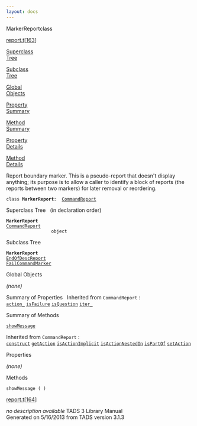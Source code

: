 ```yaml
---
layout: docs
---
```

<span class="title">MarkerReport</span><span class="type">class</span>

[report.t](../file/report.t.html)\[[163](../source/report.t.html#163)\]

[Superclass  
Tree](#_SuperClassTree_)

[Subclass  
Tree](#_SubClassTree_)

[Global  
Objects](#_ObjectSummary_)

[Property  
Summary](#_PropSummary_)

[Method  
Summary](#_MethodSummary_)

[Property  
Details](#_Properties_)

[Method  
Details](#_Methods_)



Report boundary marker. This is a pseudo-report that doesn't display
anything; its purpose is to allow a caller to identify a block of
reports (the reports between two markers) for later removal or
reordering.

`class `**`MarkerReport`**` :   `[`CommandReport`](../object/CommandReport.html)



<span id="_SuperClassTree_"></span>



<span class="hdln">Superclass Tree</span>   (in declaration order)



**`MarkerReport`**  
[`CommandReport`](../object/CommandReport.html)  
`                 object`  
<span id="_SubClassTree_"></span>



<span class="hdln">Subclass Tree</span>  



**`MarkerReport`**  
[`EndOfDescReport`](../object/EndOfDescReport.html)  
[`FailCommandMarker`](../object/FailCommandMarker.html)  
<span id="_ObjectSummary_"></span>



<span class="hdln">Global Objects</span>  



*(none)* <span id="_PropSummary_"></span>



<span class="hdln">Summary of Properties</span>  
Inherited from `CommandReport` :  
[`action_`](../object/CommandReport.html#action_) [`isFailure`](../object/CommandReport.html#isFailure) [`isQuestion`](../object/CommandReport.html#isQuestion) [`iter_`](../object/CommandReport.html#iter_)

<span id="_MethodSummary_"></span>



<span class="hdln">Summary of Methods</span>  



[`showMessage`](#showMessage)

Inherited from `CommandReport` :  
[`construct`](../object/CommandReport.html#construct) [`getAction`](../object/CommandReport.html#getAction) [`isActionImplicit`](../object/CommandReport.html#isActionImplicit) [`isActionNestedIn`](../object/CommandReport.html#isActionNestedIn) [`isPartOf`](../object/CommandReport.html#isPartOf) [`setAction`](../object/CommandReport.html#setAction)

<span id="_Properties_"></span>



<span class="hdln">Properties</span>  



*(none)* <span id="_Methods_"></span>



<span class="hdln">Methods</span>  



<span id="showMessage"></span>

`showMessage ( )`

[report.t](../file/report.t.html)\[[164](../source/report.t.html#164)\]



*no description available*
TADS 3 Library Manual  
Generated on 5/16/2013 from TADS version 3.1.3


